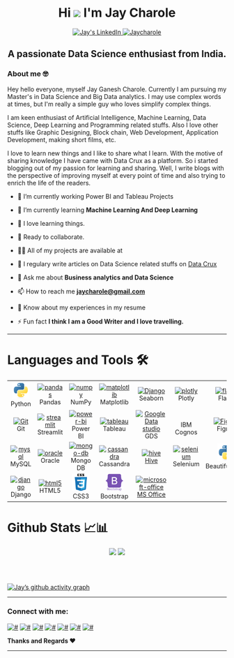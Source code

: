 <h1 align="center">Hi <img loading="lazy" src="https://raw.githubusercontent.com/iampavangandhi/iampavangandhi/master/gifs/Hi.gif" width= "28px"/> I'm Jay Charole</h1>

<p align="center">
<a href="https://www.linkedin.com/in/jay-charole-2ab005153/">
    <img alt="Jay's LinkedIn" title="My LinkedIn Followers" src="https://img.shields.io/badge/LinkedIn-1K-blue?color=blue&label=LinkedIn&logo=linkedin&logoColor=white&style=for-the-badge" />
</a>
    
<a href="#">
   <img src="https://komarev.com/ghpvc/?username=Jaycharole&style=flat-square&label=Profile+Visitors&color=green" alt="Jaycharole" />
 </a>
</p>


<h2 align="center">A passionate Data Science enthusiast from India.</h2>



### About me 🤓
Hey hello everyone, myself Jay Ganesh Charole. Currently I am pursuing my Master's in Data Science and Big Data analytics. I may use complex words at times, but I'm really a simple guy who loves simplify complex things. 

I am keen enthusiast of Artificial Intelligence, Machine Learning, Data Science, Deep Learning and Programming related stuffs. Also I love other stuffs like Graphic Designing, Block chain, Web Development, Application Development, making short films, etc.

I love to learn new things and I like to share what I learn. With the motive of sharing knowledge I have came with Data Crux as a platform. So i started blogging out of my passion for learning and sharing. 
Well, I write blogs with the perspective of improving myself at every point of time and also trying to enrich the life of the readers. 


  
- 🔭 I’m currently working Power BI and Tableau Projects

- 🌱 I’m currently learning **Machine Learning And Deep Learning**

- 👯 I love learning things.

- 🤝 Ready to collaborate. 

- 👨‍💻 All of my projects are available at []()

- 📝 I regulary write articles on Data Science related stuffs on [Data Crux](https://datacrux.in/)

- 💬 Ask me about **Business analytics and Data Science**

- 📫 How to reach me **jaycharole@gmail.com**

- 📄 Know about my experiences in my resume []()

- ⚡ Fun fact **I think I am a Good Writer and I love travelling.**
  
  
---
# Languages and Tools 🛠
<table align="center">
  <tr>
    <td align="center" width="96">
     <a href="#" target="_blank">
      <img loading="lazy" src="https://raw.githubusercontent.com/devicons/devicon/master/icons/python/python-original.svg" alt="python" width="40" height="40"/>
    </a>
    <br/>Python
   </td>
   <td align="center" width="96">
    <a href="#" target="_blank"> 
     <img loading="lazy" src="https://raw.githubusercontent.com/simple-icons/simple-icons/74c824a960f1f6c8640bc8cb678f1bf4c9e0669f/icons/pandas.svg" alt="pandas" width="40" height="40"/>
    </a>
    <br/> Pandas
   </td>
   <td align="center" width="96">
      <a href="#">
        <img loading="lazy" src="https://www.vectorlogo.zone/logos/numpy/numpy-icon.svg" alt="numpy" width="40" height="40"/>
      </a>
      <br>NumPy
    </td>
   <td align="center" width="96">
      <a href="#">
        <img loading="lazy" src="https://upload.wikimedia.org/wikipedia/commons/thumb/0/01/Created_with_Matplotlib-logo.svg/1024px-Created_with_Matplotlib-logo.svg.png" alt="matplotlib" width="40" height="40"/>
      </a>
      <br>Matplotlib
    </td>
   <td align="center" width="96">
      <a href="#">
        <img src="https://cdn.worldvectorlogo.com/logos/django.svg" width="48" height="48" alt="Django" />
      </a>
      <br>Seaborn
    </td>
    <td align="center"  width="96">
      <a href="#">
        <img loading="lazy" src="https://www.vectorlogo.zone/logos/plot_ly/plot_ly-icon.svg" alt="plotly" width="40" height="40"/>
      </a>
      <br>Plotly
    </td>
    <td align="center" width="96">
      <a href="#">
        <img loading="lazy" src="https://www.vectorlogo.zone/logos/pocoo_flask/pocoo_flask-icon.svg" alt="flask" width="40" height="40"/>
      </a>
      <br>Flask
    </td> 
  </tr>
  <tr> 
     <td align="center" width="96">
      <a href="#" >
        <img src="https://upload.wikimedia.org/wikipedia/commons/thumb/3/3f/Git_icon.svg/1200px-Git_icon.svg.png" width="48" height="48" alt="Git" />
      </a>
      <br>Git
    </td>
   <td align="center" width="96">
      <a href="#">
        <img loading="lazy" src="https://raw.githubusercontent.com/simple-icons/simple-icons/74c824a960f1f6c8640bc8cb678f1bf4c9e0669f/icons/streamlit.svg" alt="streamlit" width="40" height="40"/>
      </a>
      <br>Streamlit
    </td>
    
 <td align="center" width="96">
      <a href="#">
        <img loading="lazy" src="https://www.vectorlogo.zone/logos/microsoft_powerbi/microsoft_powerbi-icon.svg" alt="power-bi" width="40" height="40"/>
      </a>
      <br>Power BI
 </td> 
    
 <td align="center" width="96">
      <a href="#">
        <img loading="lazy" src="https://raw.githubusercontent.com/gilbarbara/logos/f4c8e8b933aa80ce83b6d6d387e016bf4cb4e376/logos/tableau-icon.svg" alt="tableau" width="40" height="40"/>
      </a>
      <br>Tableau
</td>
    
<td align="center" width="96">
      <a href="#">
        <img loading="lazy" src="https://encrypted-tbn0.gstatic.com/images?q=tbn:ANd9GcTpVNZbKZOkpit_fOp3ONSt4o4vuU-8QqFGh3NNZmP_fGKHYz7qqPYrn_geo9EONdKiZzk&usqp=CAU" alt="Google Data studio" width="40" height="40"/>
      </a>
      <br>GDS
</td>
     <td align="center" width="96"> 
      <a href="#" >
        <img src="">
      </a>
      <br>IBM Cognos
</td>
<td align="center" width="96">
      <a href="#">
        <img src="https://upload.wikimedia.org/wikipedia/commons/3/33/Figma-logo.svg" width="45" height="45" alt="Figma" />
      </a>
      <br>Figma
</td>
  </tr>
  
<tr>
<td align="center" width="96">
      <a href="#">
        <img loading="lazy" src="https://www.vectorlogo.zone/logos/mysql/mysql-icon.svg" alt="mysql" width="40" height="40"/>
      </a>
      <br>MySQL
</td>
<td align="center" width="96">
      <a href="#">
        <img loading="lazy" src="https://www.vectorlogo.zone/logos/oracle/oracle-ar21.svg" alt="oracle" width="40" height="40"/>
      </a>
      <br>Oracle
</td>
<td align="center" width="96">
      <a href="#" >
        <img loading="lazy" src="https://www.vectorlogo.zone/logos/mongodb/mongodb-icon.svg" alt="mongo-db" width="40" height="40"/>
      </a>
      <br>Mongo DB
</td> 
<td align="center" width="96">
      <a href="#">
        <img loading="lazy" src="https://www.vectorlogo.zone/logos/apache_cassandra/apache_cassandra-icon.svg" alt="cassandra" width="40" height="40"/>
      </a>
      <br>Cassandra
</td>
<td align="center" width="96">
      <a href="#">
        <img loading="lazy" src="https://www.vectorlogo.zone/logos/apache_hive/apache_hive-icon.svg" alt="hive" width="40" height="40"/>
      <br>Hive
</td>
<td align="center" width="96">
      <a href="#" >
        <img loading="lazy" src="https://raw.githubusercontent.com/simple-icons/simple-icons/74c824a960f1f6c8640bc8cb678f1bf4c9e0669f/icons/selenium.svg" alt="selenium" width="40" height="40"/>
      </a>
      <br>Selenium
</td> 
<td align="center" width="96">
      <a href="#" >
        <img loading="lazy" src="https://raw.githubusercontent.com/devicons/devicon/master/icons/python/python-original.svg" alt="beautiful-soup" width="40" height="40"/>
      </a>
      <br>BeautifulSoup
</td>
</tr>

<tr>
<td align="center" width="96">
      <a href="#">
        <img loading="lazy" src="https://www.vectorlogo.zone/logos/djangoproject/djangoproject-icon.svg" alt="django" width="40" height="40"/> 
      </a>
      <br>Django
</td>
<td align="center" width="96">
      <a href="#">
        <img loading="lazy" src="https://www.vectorlogo.zone/logos/w3_html5/w3_html5-icon.svg" alt="html5" width="40" height="40"/>
      </a>
      <br>HTML5
</td>
<td align="center" width="96">
      <a href="#" >
        <img loading="lazy" src="https://raw.githubusercontent.com/devicons/devicon/master/icons/css3/css3-original-wordmark.svg" alt="css3" width="40" height="40"/>
      </a>
      <br>CSS3
</td> 
<td align="center" width="96">
      <a href="#">
        <img loading="lazy" src="https://raw.githubusercontent.com/devicons/devicon/master/icons/bootstrap/bootstrap-plain-wordmark.svg" alt="bootstrap" width="40" height="40"/>
      </a>
      <br>Bootstrap
</td>
<td align="center" width="96">
      <a href="#">
        <img loading="lazy" src="https://www.vectorlogo.zone/logos/microsoft/microsoft-icon.svg" alt="microsoft-office" width="40" height="40"/>
      <br>MS Office
</td>

<!--<td align="center" width="96">
      <a href="#" >
        <img loading="lazy" src="https://raw.githubusercontent.com/devicons/devicon/master/icons/python/python-original.svg" alt="beautiful-soup" width="40" height="40"/>
      </a>
      <br>BeautifulSoup
</td>-->
</tr>
</table>




# Github Stats 📈📊

<div align="center">
  <img width="48%" src="https://github-readme-stats.vercel.app/api?username=Jaycharole&show_icons=true&theme=dracula" />
  <img width="48%" src="http://github-readme-streak-stats.herokuapp.com?user=Jaycharole&theme=dracula&hide_border=true" />
</div>

<br/><br/>

[![Jay’s github activity graph](https://activity-graph.herokuapp.com/graph?username=Jaycharole&theme=dracula)](https://github.com/Jaycharole)

---
<p align="left">
<h3 align="left">Connect with me:</h3>
<a href="https://twitter.com/CharoleJay"><img align="center" src="https://cdn.jsdelivr.net/npm/simple-icons@3.0.1/icons/twitter.svg" alt="#" height="30" width="40" /></a>
<a href="https://www.linkedin.com/in/jay-charole-2ab005153/"><img align="center" src="https://cdn.jsdelivr.net/npm/simple-icons@3.0.1/icons/linkedin.svg" alt="#" height="30" width="40" /></a>
<a href="#" target="blank"><img align="center" src="https://cdn.jsdelivr.net/npm/simple-icons@3.0.1/icons/stackoverflow.svg" alt="#" height="30" width="40" /></a>
<a href="https://www.kaggle.com/jaycharole" target="blank"><img align="center" src="https://cdn.jsdelivr.net/npm/simple-icons@3.0.1/icons/kaggle.svg" alt="#" height="30" width="40" /></a>
<a href="https://www.instagram.com/im_jaycharole004/" target="blank"><img align="center" src="https://cdn.jsdelivr.net/npm/simple-icons@3.0.1/icons/instagram.svg" alt="#" height="30" width="40" /></a>
<a href="#" target="blank"><img align="center" src="https://cdn.jsdelivr.net/npm/simple-icons@3.0.1/icons/medium.svg" alt="#" height="30" width="40" /></a>
<a href="#" target="blank"><img align="center" src="https://cdn.jsdelivr.net/npm/simple-icons@3.0.1/icons/geeksforgeeks.svg" alt="#" height="30" width="40" /></a>
</p>

**Thanks and Regards ❤**
<hr/>

